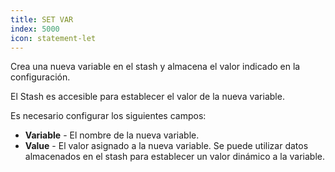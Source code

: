 ```yaml
---
title: SET VAR
index: 5000
icon: statement-let
---
```


Crea una nueva variable en el stash y almacena el valor indicado en la configuración.

El Stash es accesible para establecer el valor de la nueva variable.

Es necesario configurar los siguientes campos:

- **Variable** - El nombre de la nueva variable.
- **Value** - El valor asignado a la nueva variable. Se puede utilizar datos almacenados en el stash para establecer un
  valor dinámico a la variable.
